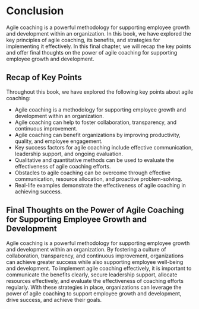 # Conclusion

Agile coaching is a powerful methodology for supporting employee growth and development within an organization. In this book, we have explored the key principles of agile coaching, its benefits, and strategies for implementing it effectively. In this final chapter, we will recap the key points and offer final thoughts on the power of agile coaching for supporting employee growth and development.

Recap of Key Points
-------------------

Throughout this book, we have explored the following key points about agile coaching:

* Agile coaching is a methodology for supporting employee growth and development within an organization.
* Agile coaching can help to foster collaboration, transparency, and continuous improvement.
* Agile coaching can benefit organizations by improving productivity, quality, and employee engagement.
* Key success factors for agile coaching include effective communication, leadership support, and ongoing evaluation.
* Qualitative and quantitative methods can be used to evaluate the effectiveness of agile coaching efforts.
* Obstacles to agile coaching can be overcome through effective communication, resource allocation, and proactive problem-solving.
* Real-life examples demonstrate the effectiveness of agile coaching in achieving success.

Final Thoughts on the Power of Agile Coaching for Supporting Employee Growth and Development
--------------------------------------------------------------------------------------------

Agile coaching is a powerful methodology for supporting employee growth and development within an organization. By fostering a culture of collaboration, transparency, and continuous improvement, organizations can achieve greater success while also supporting employee well-being and development. To implement agile coaching effectively, it is important to communicate the benefits clearly, secure leadership support, allocate resources effectively, and evaluate the effectiveness of coaching efforts regularly. With these strategies in place, organizations can leverage the power of agile coaching to support employee growth and development, drive success, and achieve their goals.